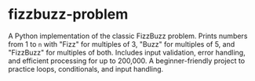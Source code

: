 # fizzbuzz-problem
A Python implementation of the classic FizzBuzz problem. Prints numbers from 1 to `n` with "Fizz" for multiples of 3, "Buzz" for multiples of 5, and "FizzBuzz" for multiples of both. Includes input validation, error handling, and efficient processing for up to 200,000. A beginner-friendly project to practice loops, conditionals, and input handling.

